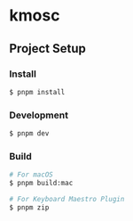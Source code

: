 # kmosc

## Project Setup

### Install

```bash
$ pnpm install
```

### Development

```bash
$ pnpm dev
```

### Build

```bash
# For macOS
$ pnpm build:mac

# For Keyboard Maestro Plugin
$ pnpm zip
```
